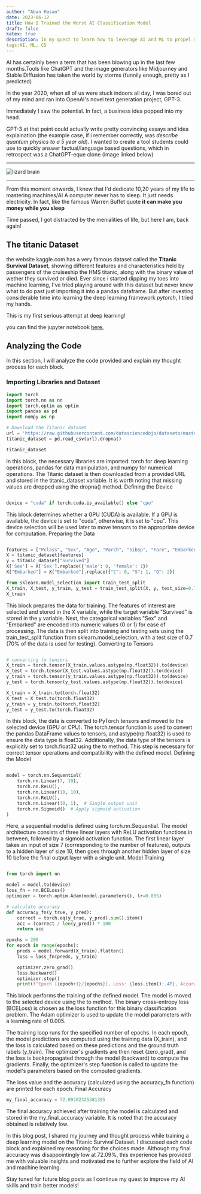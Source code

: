 ```yaml
---
author: "Aban Hasan"
date: 2023-06-12
title: How I Trained the Worst AI Classification Model
draft: false
katex: true
description: In my quest to learn how to leverage AI and ML to propel me into the zenith of technology prowess, I find that i'm making some wierd mistakes. This is my Analysis of that.
tags:AI, ML, CS
---
```


AI has certainly been a term that has been blowing up in the last few months.Tools like ChatGPT and the image generators like Midjourney and Stable Diffusion has taken the world by storms (funnily enough, pretty as I predicted)

In the year 2020, when all of us were stuck indoors all day, I was bored out of my mind and ran into OpenAI's novel text generation project, GPT-3.

Immediately I saw the potential.
In fact, a business idea popped into my head.

GPT-3 at that point could actually write pretty convincing essays and idea explaination (the example case, if i remember correctly, was _describe quantum physics to a 5 year old_).
I wanted to create a tool students could use to quickly answer factual/language based questions, which in retrospect was a ChatGPT-eque clone (image linked below)

 
 --- 
 
 ![lizard brain](/images/oldgpt.png)
 
 --- 

 From this moment onwards, I knew that I'd dedicate 10,20 years of my life to mastering machines/AI
 A computer never has to sleep.
 It just needs electricity. 
 In fact, like the famous Warren Buffet quote **it can make you money while you sleep**

Time passed, I got distracted by the menialities of life,
but here I am, back again!


## The titanic Dataset
the website kaggle.com has a very famous dataset called the **Titanic Survival Dataset**, showing different features and characteristics held by passengers of the cruiseship the HMS titanic, along with the binary value of wether they survived or died.
Ever since i started dipping my toes into machine learning, I've tried playing around with this dataset but never knew what to do past just importing it into a pandas dataframe.
But after investing considerable time into learning the deep learning framework *pytorch*, I tried my hands.

This is my first serious attempt at deep learning!


you can find the jupyter notebook [here.](https://github.com/thewildofficial/pytorch-notebooks/blob/main/titanic.ipynb)


## Analyzing the Code

In this section, I will analyze the code provided and explain my thought process for each block.

### Importing Libraries and Dataset

```python
import torch
import torch.nn as nn
import torch.optim as optim
import pandas as pd
import numpy as np

# Download the Titanic dataset
url = 'https://raw.githubusercontent.com/datasciencedojo/datasets/master/titanic.csv'
titanic_dataset = pd.read_csv(url).dropna()

titanic_dataset
```

In this block, the necessary libraries are imported: torch for deep learning operations, pandas for data manipulation, and numpy for numerical operations. The Titanic dataset is then downloaded from a provided URL and stored in the titanic_dataset variable. It is worth noting that missing values are dropped using the dropna() method.
Defining the Device

```python

device = "cuda" if torch.cuda.is_available() else "cpu"
```

This block determines whether a GPU (CUDA) is available. If a GPU is available, the device is set to "cuda", otherwise, it is set to "cpu". This device selection will be used later to move tensors to the appropriate device for computation.
Preparing the Data
```python

features = ["Pclass", "Sex", "Age", "Parch", "SibSp", "Fare", "Embarked"]
X = titanic_dataset[features]
y = titanic_dataset["Survived"]
X['Sex'] = X['Sex'].replace({'male': 0, 'female': 1})
X["Embarked"] = X["Embarked"].replace({"C": 0, "S": 1, "Q": 2})

from sklearn.model_selection import train_test_split
X_train, X_test, y_train, y_test = train_test_split(X, y, test_size=0.7, random_state=69)
X_train
```
This block prepares the data for training. The features of interest are selected and stored in the X variable, while the target variable "Survived" is stored in the y variable. Next, the categorical variables "Sex" and "Embarked" are encoded into numeric values (0 or 1) for ease of processing. The data is then split into training and testing sets using the train_test_split function from sklearn.model_selection, with a test size of 0.7 (70% of the data is used for testing).
Converting to Tensors
```python

# converting to tensors
X_train = torch.tensor(X_train.values.astype(np.float32)).to(device)
X_test = torch.tensor(X_test.values.astype(np.float32)).to(device)
y_train = torch.tensor(y_train.values.astype(np.float32)).to(device)
y_test = torch.tensor(y_test.values.astype(np.float32)).to(device)

X_train = X_train.to(torch.float32)
X_test = X_test.to(torch.float32)
y_train = y_train.to(torch.float32)
y_test = y_test.to(torch.float32)
```
In this block, the data is converted to PyTorch tensors and moved to the selected device (GPU or CPU). The torch.tensor function is used to convert the pandas DataFrame values to tensors, and astype(np.float32) is used to ensure the data type is float32. Additionally, the data type of the tensors is explicitly set to torch.float32 using the to method. This step is necessary for correct tensor operations and compatibility with the defined model.
Defining the Model

```python

model = torch.nn.Sequential(
    torch.nn.Linear(7, 10),
    torch.nn.ReLU(),
    torch.nn.Linear(10, 10),
    torch.nn.ReLU(),
    torch.nn.Linear(10, 1),  # Single output unit
    torch.nn.Sigmoid()  # Apply sigmoid activation
)
```
Here, a sequential model is defined using torch.nn.Sequential. The model architecture consists of three linear layers with ReLU activation functions in between, followed by a sigmoid activation function. The first linear layer takes an input of size 7 (corresponding to the number of features), outputs to a hidden layer of size 10, then goes through another hidden layer of size 10 before the final output layer with a single unit.
Model Training

```python

from torch import nn

model = model.to(device)
loss_fn = nn.BCELoss()
optimizer = torch.optim.Adam(model.parameters(), lr=0.005)

# calculate accuracy
def accuracy_fn(y_true, y_pred):
    correct = torch.eq(y_true, y_pred).sum().item()
    acc = (correct / len(y_pred)) * 100
    return acc

epochs = 200
for epoch in range(epochs):
    preds = model.forward(X_train).flatten()
    loss = loss_fn(preds, y_train)

    optimizer.zero_grad()
    loss.backward()
    optimizer.step()
    print(f"Epoch [{epoch+1}/{epochs}], Loss: {loss.item():.4f}, Accuracy: {accuracy_fn(y_train, preds.round())}%")
```
This block performs the training of the defined model. The model is moved to the selected device using the to method. The binary cross-entropy loss (BCELoss) is chosen as the loss function for this binary classification problem. The Adam optimizer is used to update the model parameters with a learning rate of 0.005.

The training loop runs for the specified number of epochs. In each epoch, the model predictions are computed using the training data (X_train), and the loss is calculated based on these predictions and the ground truth labels (y_train). The optimizer's gradients are then reset (zero_grad), and the loss is backpropagated through the model (backward) to compute the gradients. Finally, the optimizer's step function is called to update the model's parameters based on the computed gradients.

The loss value and the accuracy (calculated using the accuracy_fn function) are printed for each epoch.
Final Accuracy

```python
my_final_accuracy = 72.09302325581395
```
The final accuracy achieved after training the model is calculated and stored in the my_final_accuracy variable. It is noted that the accuracy obtained is relatively low.

In this blog post, I shared my journey and thought process while training a deep learning model on the Titanic Survival Dataset. I discussed each code block and explained my reasoning for the choices made. Although my final accuracy was disappointingly low at 72.09%, this experience has provided me with valuable insights and motivated me to further explore the field of AI and machine learning.

Stay tuned for future blog posts as I continue my quest to improve my AI skills and train better models!